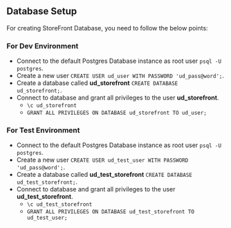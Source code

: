 ## Database Setup

For creating StoreFront Database, you need to follow the below points:

### For Dev Environment

-   Connect to the default Postgres Database instance as root user `psql -U postgres`.
-   Create a new user `CREATE USER ud_user WITH PASSWORD 'ud_pass@word';`.
-   Create a database called **ud_storefront** `CREATE DATABASE ud_storefront;`.
-   Connect to database and grant all privileges to the user **ud_storefront**.
    -   `\c ud_storefront`
    -   `GRANT ALL PRIVILEGES ON DATABASE ud_storefront TO ud_user;`

### For Test Environment

-   Connect to the default Postgres Database instance as root user `psql -U postgres`.
-   Create a new user `CREATE USER ud_test_user WITH PASSWORD 'ud_pass@word';`.
-   Create a database called **ud_test_storefront** `CREATE DATABASE ud_test_storefront;`.
-   Connect to database and grant all privileges to the user **ud_test_storefront**.
    -   `\c ud_test_storefront`
    -   `GRANT ALL PRIVILEGES ON DATABASE ud_test_storefront TO ud_test_user;`
